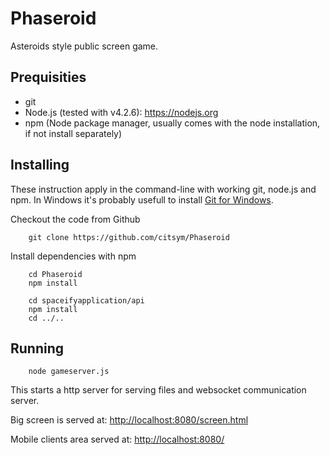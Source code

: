 Phaseroid
=========
Asteroids style public screen game.

Prequisities
------------
* git
* Node.js (tested with v4.2.6): https://nodejs.org
* npm (Node package manager, usually comes with the node installation, if not install separately)

Installing
----------
These instruction apply in the command-line with working git, node.js and npm. In Windows it's probably usefull to install [Git for Windows](https://git-for-windows.github.io/).

Checkout the code from Github

        git clone https://github.com/citsym/Phaseroid

Install dependencies with npm

        cd Phaseroid
        npm install

        cd spaceifyapplication/api
        npm install
        cd ../..

Running
-------
        node gameserver.js

This starts a http server for serving files and websocket communication server.

Big screen is served at: [http://localhost:8080/screen.html](http://localhost:8080/screen.html)

Mobile clients area served at: [http://localhost:8080/](http://localhost:8080/)


